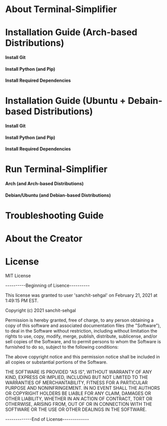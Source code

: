 # About Terminal-Simplifier

# Installation Guide (Arch-based Distributions)

#### Install Git

#### Install Python (and Pip)

#### Install Required Dependencies

# Installation Guide (Ubuntu + Debain-based Distributions)

#### Install Git

#### Install Python (and Pip)

#### Install Required Dependencies

# Run Terminal-Simplifier

#### Arch (and Arch-based Distributions)

#### Debian/Ubuntu (and Debian-based Distributions)

# Troubleshooting Guide

# About the Creator

# License
MIT License

----------Beginning of Lisence----------

This license was granted to user 'sanchit-sehgal' on February 21, 2021 at 1:49:15 PM EST.

Copyright (c) 2021 sanchit-sehgal

Permission is hereby granted, free of charge, to any person obtaining a copy
of this software and associated documentation files (the "Software"), to deal
in the Software without restriction, including without limitation the rights
to use, copy, modify, merge, publish, distribute, sublicense, and/or sell
copies of the Software, and to permit persons to whom the Software is
furnished to do so, subject to the following conditions:

The above copyright notice and this permission notice shall be included in all
copies or substantial portions of the Software.

THE SOFTWARE IS PROVIDED "AS IS", WITHOUT WARRANTY OF ANY KIND, EXPRESS OR
IMPLIED, INCLUDING BUT NOT LIMITED TO THE WARRANTIES OF MERCHANTABILITY,
FITNESS FOR A PARTICULAR PURPOSE AND NONINFRINGEMENT. IN NO EVENT SHALL THE
AUTHORS OR COPYRIGHT HOLDERS BE LIABLE FOR ANY CLAIM, DAMAGES OR OTHER
LIABILITY, WHETHER IN AN ACTION OF CONTRACT, TORT OR OTHERWISE, ARISING FROM,
OUT OF OR IN CONNECTION WITH THE SOFTWARE OR THE USE OR OTHER DEALINGS IN THE
SOFTWARE.

-------------End of License-------------
